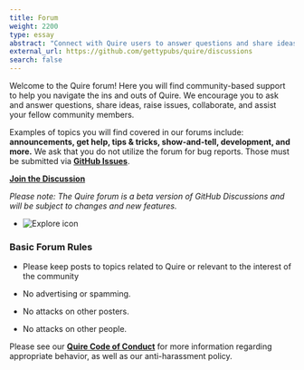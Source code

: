 ```yaml
---
title: Forum
weight: 2200
type: essay
abstract: "Connect with Quire users to answer questions and share ideas"
external_url: https://github.com/gettypubs/quire/discussions
search: false
---
```


Welcome to the Quire forum! Here you will find community-based support to help you navigate the ins and outs of Quire. We encourage you to ask and answer questions, share ideas, raise issues, collaborate, and assist your fellow community members.

Examples of topics you will find covered in our forums include: **announcements, get help, tips & tricks, show-and-tell, development, and more.** We ask that you do not utilize the forum for bug reports. Those must be submitted via **[GitHub Issues](https://github.com/gettypubs/quire/issues)**.

<div class="action-button">

[**Join the Discussion**](https://github.com/gettypubs/quire/discussions)

</div>


*Please note: The Quire forum is a beta version of GitHub Discussions and will be subject to changes and new features.*


<div class="feature-cards small-card">

-  ![Explore icon](/img/illustrations/undraw_team_chat_y27k.png)
</div>

### Basic Forum Rules

- Please keep posts to topics related to Quire or relevant to the interest of the community

- No advertising or spamming.

- No attacks on other posters.

- No attacks on other people.

Please see our **[Quire Code of Conduct](https://github.com/gettypubs/quire/blob/master/CODE_OF_CONDUCT.md)** for more information regarding appropriate behavior, as well as our anti-harassment policy.
